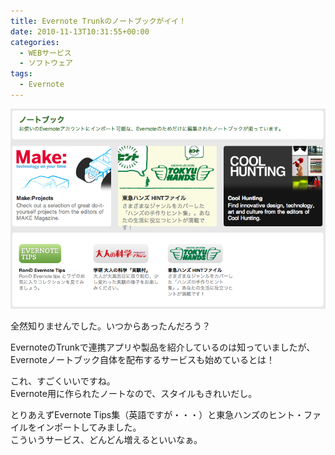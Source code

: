 ```yaml
---
title: Evernote Trunkのノートブックがイイ！
date: 2010-11-13T10:31:55+00:00
categories:
  - WEBサービス
  - ソフトウェア
tags:
  - Evernote
---
```

![Evernote Trunk](./evernote-trunk.png)

全然知りませんでした。いつからあったんだろう？

EvernoteのTrunkで連携アプリや製品を紹介しているのは知っていましたが、  
Evernoteノートブック自体を配布するサービスも始めているとは！

これ、すごくいいですね。  
Evernote用に作られたノートなので、スタイルもきれいだし。

とりあえずEvernote Tips集（英語ですが・・・）と東急ハンズのヒント・ファイルをインポートしてみました。  
こういうサービス、どんどん増えるといいなぁ。
